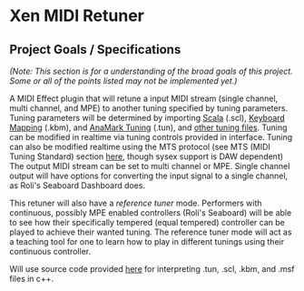 # Xen MIDI Retuner

## Project Goals / Specifications

_(Note: This section is for a understanding of the broad goals of this project. Some or all of the points listed may not be implemented yet.)_

A MIDI Effect plugin that will retune a input MIDI stream
(single channel, multi channel, and MPE) to another tuning specified by tuning parameters.
Tuning parameters will be determined by importing [Scala](http://www.huygens-fokker.org/scala/scl_format.html) (.scl), [Keyboard Mapping](http://www.huygens-fokker.org/scala/help.htm#mappings) (.kbm), and [AnaMark Tuning](https://www.mark-henning.de/files/am/Tuning_File_V2_Doc.pdf) (.tun), and [other tuning files](https://hpi.zentral.zone/filetypes). Tuning can be modified in realtime via tuning controls provided in interface. Tuning can also be modified realtime using the MTS protocol (see MTS (MIDI Tuning Standard) section [here](https://www.midi.org/articles-old/microtuning-and-alternative-intonation-systems), though sysex support is DAW dependent)
The output MIDI stream can be set to multi channel or MPE. Single channel output will have options for converting the input signal to a single channel, as Roli's Seaboard Dashboard does.

This retuner will also have a _reference tuner_ mode.
Performers with continuous, possibly MPE enabled controllers (Roli's Seaboard) will be able to see how their specifically tempered (equal tempered) controller can be played to achieve their wanted tuning.
The reference tuner mode will act as a teaching tool for one to learn how to play in different tunings using their continuous controller.

Will use source code provided [here](https://www.mark-henning.de/am_downloads_eng.php#Tuning) for interpreting .tun, .scl, .kbm, and .msf files in c++.
